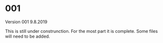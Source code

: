 # 001
Version 001 9.8.2019


This is still under construnction. For the most part it is complete. Some files will need to be added.
